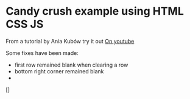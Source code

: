 # Candy crush example using HTML CSS JS

From a tutorial by Ania Kubów
try it out [On youtube](https://youtu.be/XD5sZWxwJUk)

Some fixes have been made:
- first row remained blank when clearing a row
- bottom right corner remained blank
-
[]
